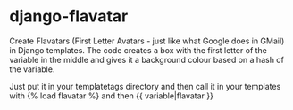 django-flavatar
===============

Create Flavatars (First Letter Avatars - just like what Google does in GMail) in Django templates. The code creates a box with the first letter of the variable in the middle and gives it a background colour based on a hash of the variable.

Just put it in your templatetags directory and then call it in your templates with {% load flavatar %} and then {{ variable|flavatar }}
